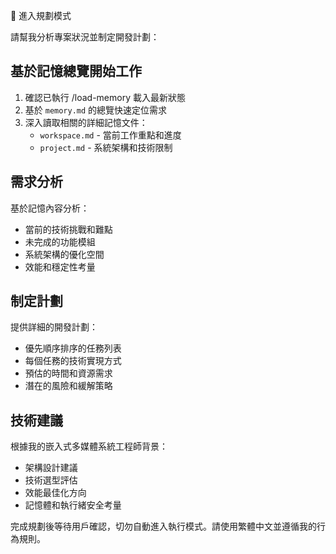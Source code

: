 🎯 進入規劃模式

請幫我分析專案狀況並制定開發計劃：

## 基於記憶總覽開始工作
1. 確認已執行 /load-memory 載入最新狀態
2. 基於 `memory.md` 的總覽快速定位需求
3. 深入讀取相關的詳細記憶文件：
   - `workspace.md` - 當前工作重點和進度
   - `project.md` - 系統架構和技術限制

## 需求分析
基於記憶內容分析：
- 當前的技術挑戰和難點
- 未完成的功能模組
- 系統架構的優化空間
- 效能和穩定性考量

## 制定計劃
提供詳細的開發計劃：
- 優先順序排序的任務列表
- 每個任務的技術實現方式
- 預估的時間和資源需求
- 潛在的風險和緩解策略

## 技術建議
根據我的嵌入式多媒體系統工程師背景：
- 架構設計建議
- 技術選型評估
- 效能最佳化方向
- 記憶體和執行緒安全考量

完成規劃後等待用戶確認，切勿自動進入執行模式。請使用繁體中文並遵循我的行為規則。

